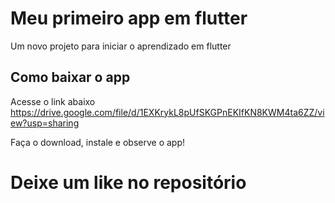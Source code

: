 # Meu primeiro app em flutter

Um novo projeto para iniciar o aprendizado em flutter

## Como baixar o app

Acesse o link abaixo
https://drive.google.com/file/d/1EXKrykL8pUfSKGPnEKIfKN8KWM4ta6ZZ/view?usp=sharing

Faça o download, instale e observe o app!

# Deixe um like no repositório
